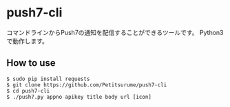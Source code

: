 # push7-cli
コマンドラインからPush7の通知を配信することができるツールです。
Python3で動作します。

## How to use

```
$ sudo pip install requests
$ git clone https://github.com/Petitsurume/push7-cli
$ cd push7-cli
$ ./push7.py appno apikey title body url [icon]
```

